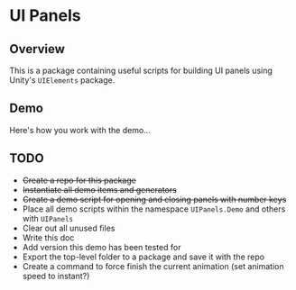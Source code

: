# UI Panels

## Overview

This is a package containing useful scripts for building UI panels using Unity's `UIElements` package.

## Demo

Here's how you work with the demo...

## TODO

- ~~Create a repo for this package~~
- ~~Instantiate all demo items and generators~~
- ~~Create a demo script for opening and closing panels with number keys~~
- Place all demo scripts within the namespace `UIPanels.Demo` and others with `UIPanels`
- Clear out all unused files
- Write this doc
- Add version this demo has been tested for
- Export the top-level folder to a package and save it with the repo
- Create a command to force finish the current animation (set animation speed to instant?)
